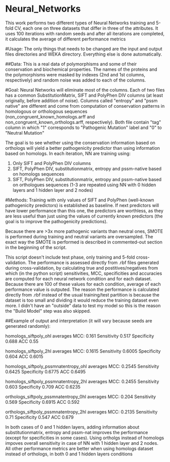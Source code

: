 # Neural_Networks
This work performs two different types of Neural Networks training and 5-fold CV, each one on three datasets that differ in three of the attributes. It uses 100 iterations with random seeds and after all iterations are completed, it calculates the average of different performance metrics


#Usage: 
The only things that needs to be changed are the input and output files directories and WEKA directory. Everything else is done automatically.

##Data:
This is a real data of polymorphisms and some of their conservation and biochemical properties. The names of the proteins and the polymorphisms were masked by indexes (2nd and 1st columns, respectively) and random noise was added to each of the columns.

#Goal:
Neural Networks will eliminate most of the columns. Each of two files has a common SubstitutionMatrix, SIFT and PolyPhen DIV columns (at least originally, before addition of noise). Columns called "entropy" and "pssm native" are different and come from computation of conservation patterns in homologous or orthologous sequences (non_congruent_known_homologs.arff and non_congruent_known_orthologs.arff, respectively). Both file contain "tag" column in which "1" corresponds to "Pathogenic Mutation" label and "0" to "Neutral Mutation"

The goal is to see whether using the conservation information based on orthologs will yield a better pathogenicity predictor than using information based on homologs. In each iteration, NN are training using:
1. Only SIFT and PolyPhen DIV columns
2. SIFT, PolyPhen DIV, substitutionmatrix,  entropy and pssm-native based on homologs sequences
3. SIFT, PolyPhen DIV, substitutionmatrix,  entropy and pssm-native based on orthologues sequences
(1-3 are repeated using NN with 0 hidden layers and 1 hidden layer and 2 nodes)

#Methods:
Training with only values of SIFT and PolyPhen (well-known pathogenicity predictors) is established as baseline. If next predictors will have lower performance than this one, the predictors are worthless, as they are less useful than just using the values of currently known predictors (the goal is to improve the pathogenicity predictions).

Because there are >3x more pathogenic variants than neutral ones, SMOTE is performed during training and neutral variants are oversampled. The exact way the SMOTE is performed is described in commented-out section in the beginning of the script.

This script doesn't include test phase, only training and 5-fold cross-validation. The performance is assessed directly from .rbf files generated during cross-validation, by calculating true and postitives/negatives from which (in the python script) sensitivities, MCC, specificities and accuracies are computed for each neural network condition and for each dataset. Because there are 100 of these values for each condition, average of each performance value is outputed. The reason the performance is calculated directly from .rbf instead of the usual training/test partition is because the dataset is too small and dividing it would reduce the training dataset even more. I didn't have an "outside" data to test my model so this is the reason the "Build Model" step was also skipped.

##Example of output and interpretation (it will vary because seeds are generated randomly):

homologs_siftpoly_ohl averages
MCC:
0.161
Sensitivity
0.517
Specificity
0.688
ACC
0.55

homologs_siftpoly_2hl averages
MCC:
0.1615
Sensitivity
0.6005
Specificity
0.604
ACC
0.6015

homologs_siftpoly_pssmnatentropy_ohl averages
MCC:
0.2545
Sensitivity
0.6425
Specificity
0.6775
ACC
0.6495

homologs_siftpoly_pssmnatentropy_2hl averages
MCC:
0.2455
Sensitivity
0.603
Specificity
0.709
ACC
0.6235

orthologs_siftpoly_pssmnatentropy_0hl averages
MCC:
0.204
Sensitivity
0.569
Specificity
0.6915
ACC
0.592

orthologs_siftpoly_pssmnatentropy_2hl averages
MCC:
0.2135
Sensitivity
0.71
Specificity
0.547
ACC
0.679


In both cases of 0 and 1 hidden layers, adding information about substitutionmatrix, entropy and pssm-nat improves the performance (except for specificities in some cases). Using ortholgs instead of homologs impoves overall sensitivity in case of NN with 1 hidden layer and 2 nodes. All other performance metrics are better when using homologs dataset instead of orthologs, in both 0 and 1 hidden layers conditions
